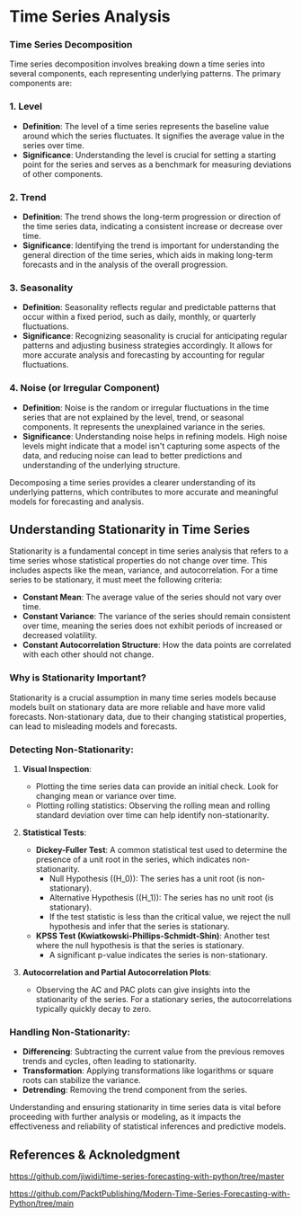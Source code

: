 
# Time Series Analysis

### Time Series Decomposition

Time series decomposition involves breaking down a time series into several components, each representing underlying patterns. The primary components are:

### 1. Level
- **Definition**: The level of a time series represents the baseline value around which the series fluctuates. It signifies the average value in the series over time.
- **Significance**: Understanding the level is crucial for setting a starting point for the series and serves as a benchmark for measuring deviations of other components.

### 2. Trend
- **Definition**: The trend shows the long-term progression or direction of the time series data, indicating a consistent increase or decrease over time.
- **Significance**: Identifying the trend is important for understanding the general direction of the time series, which aids in making long-term forecasts and in the analysis of the overall progression.

### 3. Seasonality
- **Definition**: Seasonality reflects regular and predictable patterns that occur within a fixed period, such as daily, monthly, or quarterly fluctuations.
- **Significance**: Recognizing seasonality is crucial for anticipating regular patterns and adjusting business strategies accordingly. It allows for more accurate analysis and forecasting by accounting for regular fluctuations.

### 4. Noise (or Irregular Component)
- **Definition**: Noise is the random or irregular fluctuations in the time series that are not explained by the level, trend, or seasonal components. It represents the unexplained variance in the series.
- **Significance**: Understanding noise helps in refining models. High noise levels might indicate that a model isn't capturing some aspects of the data, and reducing noise can lead to better predictions and understanding of the underlying structure.

Decomposing a time series provides a clearer understanding of its underlying patterns, which contributes to more accurate and meaningful models for forecasting and analysis.



## Understanding Stationarity in Time Series

Stationarity is a fundamental concept in time series analysis that refers to a time series whose statistical properties do not change over time. This includes aspects like the mean, variance, and autocorrelation. For a time series to be stationary, it must meet the following criteria:

- **Constant Mean**: The average value of the series should not vary over time.
- **Constant Variance**: The variance of the series should remain consistent over time, meaning the series does not exhibit periods of increased or decreased volatility.
- **Constant Autocorrelation Structure**: How the data points are correlated with each other should not change.

### Why is Stationarity Important?

Stationarity is a crucial assumption in many time series models because models built on stationary data are more reliable and have more valid forecasts. Non-stationary data, due to their changing statistical properties, can lead to misleading models and forecasts.

### Detecting Non-Stationarity:

1. **Visual Inspection**: 
   - Plotting the time series data can provide an initial check. Look for changing mean or variance over time.
   - Plotting rolling statistics: Observing the rolling mean and rolling standard deviation over time can help identify non-stationarity.

2. **Statistical Tests**: 
   - **Dickey-Fuller Test**: A common statistical test used to determine the presence of a unit root in the series, which indicates non-stationarity.
     - Null Hypothesis (\(H_0\)): The series has a unit root (is non-stationary).
     - Alternative Hypothesis (\(H_1\)): The series has no unit root (is stationary).
     - If the test statistic is less than the critical value, we reject the null hypothesis and infer that the series is stationary.
   - **KPSS Test (Kwiatkowski-Phillips-Schmidt-Shin)**: Another test where the null hypothesis is that the series is stationary.
     - A significant p-value indicates the series is non-stationary.

3. **Autocorrelation and Partial Autocorrelation Plots**:
   - Observing the AC and PAC plots can give insights into the stationarity of the series. For a stationary series, the autocorrelations typically quickly decay to zero.

### Handling Non-Stationarity:

- **Differencing**: Subtracting the current value from the previous removes trends and cycles, often leading to stationarity.
- **Transformation**: Applying transformations like logarithms or square roots can stabilize the variance.
- **Detrending**: Removing the trend component from the series.

Understanding and ensuring stationarity in time series data is vital before proceeding with further analysis or modeling, as it impacts the effectiveness and reliability of statistical inferences and predictive models.








## References & Acknoledgment

https://github.com/jiwidi/time-series-forecasting-with-python/tree/master

https://github.com/PacktPublishing/Modern-Time-Series-Forecasting-with-Python/tree/main